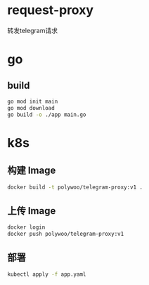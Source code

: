 # request-proxy
转发telegram请求


# go

## build

```bash
go mod init main
go mod download
go build -o ./app main.go
```

# k8s

## 构建 Image

```bash
docker build -t polywoo/telegram-proxy:v1 .
```

## 上传 Image

```bash
docker login
docker push polywoo/telegram-proxy:v1
```

## 部署

```bash
kubectl apply -f app.yaml
```
